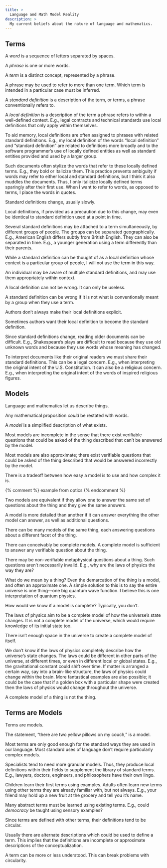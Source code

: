 ```yaml
---
title: >
  Language and Math Model Reality
description: >
  My current beliefs about the nature of language and mathematics.
---
```


## Terms

A _word_ is a sequence of letters separated by spaces.

A _phrase_ is one or more words.

A _term_ is a distinct concept, represented by a phrase.

A phrase may be used to refer to more than one term. Which term is intended in a particular case must be inferred.

A _standard definition_ is a description of the term, or terms, a phrase conventionally refers to.

A _local definition_ is a description of the term a phrase refers to within a well-defined context. E.g., legal contracts and technical standards use local definitions that only apply within themselves.

To aid memory, local definitions are often assigned to phrases with related standard definitions. E.g., my local definition of the words “local definition” and “standard definition” are related to definitions more broadly and to the software programmer’s use of locally defined entities as well as standard entities provided and used by a larger group.

Such documents often stylize the words that refer to these locally defined terms. E.g., they bold or italicize them. This practice prevents ambiguity if words may refer to either local and standard definitions, but I think it also muddles the documents. Thus, I only italicize locally defined terms sparingly after their first use. When I want to refer to words, as opposed to terms, I place the words in quotes.

Standard definitions change, usually slowly.

Local definitions, if provided as a precaution due to this change, may even be identical to standard definition used at a point in time.

Several standard definitions may be attached to a term simultaneously, by different groups of people. The groups can be separated geographically. E.g., American English differs subtly from British English. They can also be separated in time. E.g., a younger generation using a term differently than their parents.

While a standard definition can be thought of as a local definition whose context is a particular group of people, I will not use the term in this way.

An individual may be aware of multiple standard definitions, and may use them appropriately within context.

A local definition can not be wrong. It can only be useless.

A standard definition can be wrong if it is not what is conventionally meant by a group when they use a term.

Authors don’t always make their local definitions explicit.

Sometimes authors want their local definition to become the standard definition.

Since standard definitions change, reading older documents can be difficult. E.g., Shakespeare’s plays are difficult to read because they use old unknown words and because they use words whose meaning has changed.

To interpret documents like their original readers we must share their standard definitions. This can be a legal concern. E.g., when interpreting the original intent of the U.S. Constitution. It can also be a religious concern. E.g., when interpreting the original intent of the words of inspired religious figures.

## Models

Language and mathematics let us describe things.

Any mathematical proposition _could_ be restated with words.

A _model_ is a simplified description of what exists.

Most models are incomplete in the sense that there exist verifiable questions that could be asked of the thing described that can’t be answered by the model.

Most models are also approximate; there exist verifiable questions that could be asked of the thing described that would be answered incorrectly by the model.

There is a tradeoff between how easy a model is to use and how complex it is.

{% comment %} example from optics {% endcomment %}

Two models are equivalent if they allow one to answer the same set of questions about the thing and they give the same answers.

A model is more detailed than another if it can answer everything the other model can answer, as well as additional questions.

There can be many models of the same thing, each answering questions about a different facet of the thing.

There can conceivably be complete models. A complete model is sufficient to answer any verifiable question about the thing.

There may be non-verifiable metaphysical questions about a thing. Such questions aren’t necessarily invalid. E.g., why are the laws of physics the way they are?

What do we mean by a thing? Even the demarcation of the thing is a model, and often an approximate one. A simple solution to this is to say the entire universe is one thing—one big quantum wave function. I believe this is one interpretation of quantum physics.

How would we know if a model is complete? Typically, you don’t.

The laws of physics aim to be a complete model of how the universe’s state changes. It is not a complete model of the universe, which would require knowledge of its initial state too.

There isn’t enough space in the universe to create a complete model of itself.

We don’t know if the laws of physics completely describe how the universe’s state changes. The laws could be different in other parts of the universe, at different times, or even in different local or global states. E.g., the gravitational constant could shift over time. If matter is arranged a certain way, say into a brain-like structure, the laws of physics could change within the brain. More fantastical examples are also possible; it could be the case that if a golden box with a particular shape were created then the laws of physics would change throughout the universe.

A complete model of a thing is not the thing.

## Terms are Models

Terms are models.

The statement, “there are two yellow pillows on my couch,” is a model.

Most terms are only good enough for the standard ways they are used in our language. Most standard uses of language don’t require particularly complex models.

Specialists tend to need more granular models. Thus, they produce local definitions within their fields to supplement the library of standard terms. E.g., lawyers, doctors, engineers, and philosophers have their own lingo.

Children learn their first terms using examples. Adults often learn new terms using other terms they are already familiar with, but not always. E.g., your friend may hold up a new fruit at the grocery and tell you it’s name.

Many abstract terms must be learned using existing terms. E.g., could _democracy_ be taught using sensory examples?

Since terms are defined with other terms, their definitions tend to be circular.

Usually there are alternate descriptions which could be used to define a term. This implies that the definitions are incomplete or approximate descriptions of the conceptualization.

A term can be more or less understood. This can break problems with circularity.

